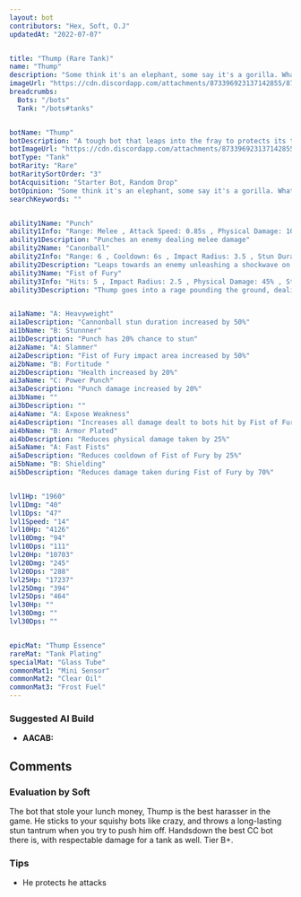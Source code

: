 ```yaml
---
layout: bot
contributors: "Hex, Soft, O.J"
updatedAt: "2022-07-07"


title: "Thump (Rare Tank)"
name: "Thump"
description: "Some think it's an elephant, some say it's a gorilla. Whatever it is, Thump is one of the most unique tanks out there with very interesting stats and abilities. This bot trades off great amount of health and damage for great utility and supporting.\n- Role: Multitasker (stunning, damage boosting, chasing)\n- Speciality: Becomes invincible during Cannonball's leap\n- Weakness: Can suddenly be quite squishy"
imageUrl: "https://cdn.discordapp.com/attachments/873396923137142855/873397032910487604/thump.png"
breadcrumbs:
  Bots: "/bots"
  Tank: "/bots#tanks"


botName: "Thump"
botDescription: "A tough bot that leaps into the fray to protects its teammates"
botImageUrl: "https://cdn.discordapp.com/attachments/873396923137142855/873397032910487604/thump.png"
botType: "Tank"
botRarity: "Rare"
botRaritySortOrder: "3"
botAcquisition: "Starter Bot, Random Drop"
botOpinion: "Some think it's an elephant, some say it's a gorilla. Whatever it is, Thump is one of the most unique tanks out there with very interesting stats and abilities. This bot trades off great amount of health and damage for great utility and supporting."
searchKeywords: ""


ability1Name: "Punch"
ability1Info: "Range: Melee , Attack Speed: 0.85s , Physical Damage: 100%"
ability1Description: "Punches an enemy dealing melee damage"
ability2Name: "Canonball"
ability2Info: "Range: 6 , Cooldown: 6s , Impact Radius: 3.5 , Stun Duration: 1.5s , Physical Damage: 100%"
ability2Description: "Leaps towards an enemy unleashing a shockwave on landing"
ability3Name: "Fist of Fury"
ability3Info: "Hits: 5 , Impact Radius: 2.5 , Physical Damage: 45% , Stun Duration: 0.4s , Range: Melee , Cooldown: 10s"
ability3Description: "Thump goes into a rage pounding the ground, dealing damage and stunning"


ai1aName: "A: Heavyweight"
ai1aDescription: "Cannonball stun duration increased by 50%"
ai1bName: "B: Stunnner"
ai1bDescription: "Punch has 20% chance to stun"
ai2aName: "A: Slammer"
ai2aDescription: "Fist of Fury impact area increased by 50%"
ai2bName: "B: Fortitude "
ai2bDescription: "Health increased by 20%"
ai3aName: "C: Power Punch"
ai3aDescription: "Punch damage increased by 20%"
ai3bName: ""
ai3bDescription: ""
ai4aName: "A: Expose Weakness"
ai4aDescription: "Increases all damage dealt to bots hit by Fist of Fury by 25%"
ai4bName: "B: Armor Plated"
ai4bDescription: "Reduces physical damage taken by 25%"
ai5aName: "A: Fast Fists"
ai5aDescription: "Reduces cooldown of Fist of Fury by 25%"
ai5bName: "B: Shielding"
ai5bDescription: "Reduces damage taken during Fist of Fury by 70%"


lvl1Hp: "1960"
lvl1Dmg: "40"
lvl1Dps: "47"
lvl1Speed: "14"
lvl10Hp: "4126"
lvl10Dmg: "94"
lvl10Dps: "111"
lvl20Hp: "10703"
lvl20Dmg: "245"
lvl20Dps: "288"
lvl25Hp: "17237"
lvl25Dmg: "394"
lvl25Dps: "464"
lvl30Hp: ""
lvl30Dmg: ""
lvl30Dps: ""


epicMat: "Thump Essence"
rareMat: "Tank Plating"
specialMat: "Glass Tube"
commonMat1: "Mini Sensor"
commonMat2: "Clear Oil"
commonMat3: "Frost Fuel"
---
```



### Suggested AI Build
- **AACAB:**

## Comments

### Evaluation by Soft
The bot that stole your lunch money, Thump is the best harasser in the game. He sticks to your squishy bots like crazy, and throws a long-lasting stun tantrum when you try to push him off. Handsdown the best CC bot there is, with respectable damage for a tank as well. Tier B+.

### Tips
- He protects he attacks

